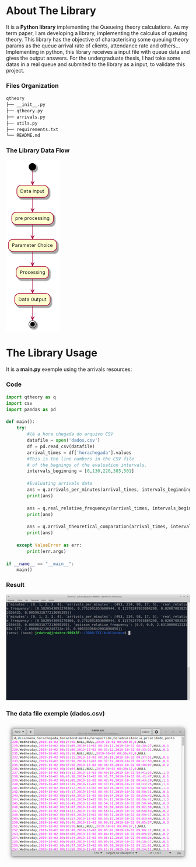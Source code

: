 # About The Library
It is a **Python library** implementing the Queueing theory calculations.
As my term paper, I am developing a library, implementing the calculus of queuing theory. This library has the objective of characterising some queuing theory params as the queue arrival rate of clients, attendance rate and others...
Implementing in python, this library receives a input file with queue data and gives the output answers.
For the undergraduate thesis, I had toke some datas in a real queue and submited to the library as a input, to validate this project.

### Files Organization

```bash
qtheory
├── __init__.py
├── qtheory.py
├── arrivals.py
├── utils.py
├── requirements.txt
└── README.md
```

### The Library Data Flow

![PlantUML model](https://raw.githubusercontent.com/jrdutra/qtheory-suport/master/images/dataflowdiagram.png)

# The Library Usage

It is a **main.py** exemple using the arrivals resources:

### Code

```python
import qtheory as q
import csv
import pandas as pd

def main():
    try:
        #lê a hora chegada do arquivo CSV
        datafile = open('dados.csv')
        df = pd.read_csv(datafile)
        arrival_times = df['horachegada'].values
        #This is the line numbers in the CSV file 
        # of the begnings of the evaluation intervals. 
        intervals_beginning = [0,130,220,385,501]

        #Evaluating arrivals data
        ans = q.arrivals_per_minutes(arrival_times, intervals_beginning)
        print(ans)

        ans = q.real_relative_frequencys(arrival_times, intervals_beginning)
        print(ans)

        ans = q.arrival_theoretical_comparation(arrival_times, intervals_beginning)
        print(ans)

    except ValueError as err:
        print(err.args)

if __name__ == "__main__":
    main()
```
### Result
![PlantUML model](https://raw.githubusercontent.com/jrdutra/qtheory-suport/master/images/usage-exemple.png)

### The data file exemple (dados.csv)

![PlantUML model](https://raw.githubusercontent.com/jrdutra/qtheory-suport/master/images/csvexemple.png)


